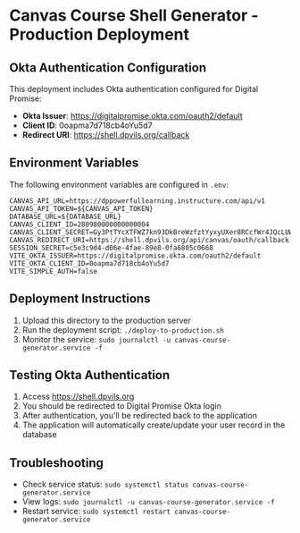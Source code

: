 # Canvas Course Shell Generator - Production Deployment

## Okta Authentication Configuration

This deployment includes Okta authentication configured for Digital Promise:

- **Okta Issuer**: https://digitalpromise.okta.com/oauth2/default
- **Client ID**: 0oapma7d718cb4oYu5d7
- **Redirect URI**: https://shell.dpvils.org/callback

## Environment Variables

The following environment variables are configured in `.env`:

```
CANVAS_API_URL=https://dppowerfullearning.instructure.com/api/v1
CANVAS_API_TOKEN=${CANVAS_API_TOKEN}
DATABASE_URL=${DATABASE_URL}
CANVAS_CLIENT_ID=280980000000000004
CANVAS_CLIENT_SECRET=Gy3PtTYcXTFWZ7kn93DkBreWzfztYyxyUXer8RCcfWr4JQcLUW9K2BYcuu7LQVYa
CANVAS_REDIRECT_URI=https://shell.dpvils.org/api/canvas/oauth/callback
SESSION_SECRET=c5e3c9d4-d06e-4fae-89e8-0fa6805c0668
VITE_OKTA_ISSUER=https://digitalpromise.okta.com/oauth2/default
VITE_OKTA_CLIENT_ID=0oapma7d718cb4oYu5d7
VITE_SIMPLE_AUTH=false
```

## Deployment Instructions

1. Upload this directory to the production server
2. Run the deployment script: `./deploy-to-production.sh`
3. Monitor the service: `sudo journalctl -u canvas-course-generator.service -f`

## Testing Okta Authentication

1. Access https://shell.dpvils.org
2. You should be redirected to Digital Promise Okta login
3. After authentication, you'll be redirected back to the application
4. The application will automatically create/update your user record in the database

## Troubleshooting

- Check service status: `sudo systemctl status canvas-course-generator.service`
- View logs: `sudo journalctl -u canvas-course-generator.service -f`
- Restart service: `sudo systemctl restart canvas-course-generator.service`
